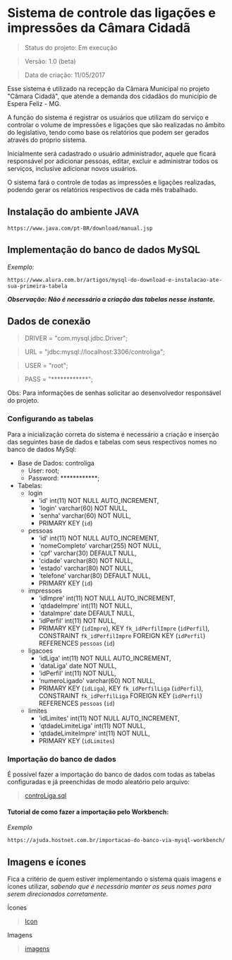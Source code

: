 # Sistema de controle das ligações e impressões da Câmara Cidadã
> Status do projeto: Em execução

> Versão: 1.0 (beta)

> Data de criação: 11/05/2017
<p>Esse sistema é utilizado na recepção da Câmara Municipal no projeto "Câmara Cidadã", que atende a demanda dos cidadãos do município de Espera Feliz - MG.</p>
<p>A função do sistema é registrar os usuários que utilizam do serviço e controlar o volume de impressões e ligações que são realizadas no âmbito do legislativo, tendo como base os relatórios que podem ser gerados através do próprio sistema.</p>
<p>Inicialmente será cadastrado o usuário administrador, aquele que ficará responsável por adicionar pessoas, editar, excluir e administrar todos os serviços, inclusive adicionar novos usuários.</p>
<p>O sistema fará o controle de todas as impressões e ligações realizadas, podendo gerar os relatórios respectivos de cada mês trabalhado.</p>

## Instalação do ambiente JAVA
```
https://www.java.com/pt-BR/download/manual.jsp
```
## Implementação do banco de dados MySQL
*Exemplo:*
```
https://www.alura.com.br/artigos/mysql-do-download-e-instalacao-ate-sua-primeira-tabela
```
***Observação: Não é necessário a criação das tabelas nesse instante.***

## Dados de conexão
> DRIVER = "com.mysql.jdbc.Driver";

> URL = "jdbc:mysql://localhost:3306/controliga";

> USER = "root";

> PASS = "************";

Obs: Para informações de senhas solicitar ao desenvolvedor responsável do projeto.

### Configurando as tabelas
Para a inicialização correta do sistema é necessário a criação e inserção das seguintes base de dados e tabelas com seus respectivos nomes no banco de dados MySql:
+ Base de Dados: controliga
  + User: root;
  + Password: ************;
+ Tabelas:
  + login
    + 'id' int(11) NOT NULL AUTO_INCREMENT,
    + 'login' varchar(60) NOT NULL,
    + 'senha' varchar(60) NOT NULL,
    + PRIMARY KEY (`id`)
  + pessoas
    + 'id' int(11) NOT NULL AUTO_INCREMENT,
    + 'nomeCompleto' varchar(255) NOT NULL,
    + 'cpf' varchar(30) DEFAULT NULL,
    + 'cidade' varchar(80) NOT NULL,
    + 'estado' varchar(80) NOT NULL,
    + 'telefone' varchar(80) DEFAULT NULL,
    + PRIMARY KEY (`id`)
  + impressoes
    + 'idImpre' int(11) NOT NULL AUTO_INCREMENT,
    + 'qtdadeImpre' int(11) NOT NULL,
    + 'dataImpre' date DEFAULT NULL,
    + 'idPerfil' int(11) NOT NULL,
    + PRIMARY KEY (`idImpre`), KEY `fk_idPerfilImpre` (`idPerfil`), CONSTRAINT `fk_idPerfilImpre` FOREIGN KEY (`idPerfil`) REFERENCES `pessoas` (`id`)
  + ligacoes
    + 'idLiga' int(11) NOT NULL AUTO_INCREMENT,
    + 'dataLiga' date NOT NULL,
    + 'idPerfil' int(11) NOT NULL,
    + 'numeroLigado' varchar(60) NOT NULL,
    + PRIMARY KEY (`idLiga`),  KEY `fk_idPerfilLiga` (`idPerfil`),  CONSTRAINT `fk_idPerfilLiga` FOREIGN KEY (`idPerfil`) REFERENCES `pessoas` (`id`)
  + limites
    + 'idLimites' int(11) NOT NULL AUTO_INCREMENT,
    + 'qtdadeLimiteLiga' int(11) NOT NULL,
    + 'qtdadeLimiteImpre' int(11) NOT NULL,
    + PRIMARY KEY (`idLimites`)

### Importação do banco de dados
É possível fazer a importação do banco de dados com todas as tabelas configuradas e já preenchidas de modo aleatório pelo arquivo: 
> [controLiga.sql](/Banco%20de%20Dados/controLiga.sql)

#### Tutorial de como fazer a importação pelo Workbench:
*Exemplo*
```
https://ajuda.hostnet.com.br/importacao-do-banco-via-mysql-workbench/
```
## Imagens e ícones
Fica a critério de quem estiver implementando o sistema quais imagens e ícones utilizar, *sabendo que é necessário manter os seus nomes para serem direcionados corretamente*.</br>

Ícones
> [Icon](/Icon/)

Imagens
> [imagens](ControleLigacoes/src/imagens)
